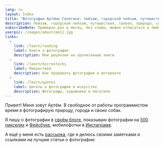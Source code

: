 ```yaml
---
lang: ru
layout: Index
title: "Фотографии Артёма Сапегина: пейзаж, городской пейзаж, путешествия, тревел, природа, собаки, фото"
description: Пейзаж, городской пейзаж, путешествия, тревел, природа, собаки и блог о фотографии.
subscribeNote: Примерно раз в месяц, без спама, можно отписаться в любой момент.
userpic: /images/about/me11.jpg
links:
  -
    link: /learn/reading
    label: Книги о фотографии
    description: Мои рецензии на прочитанные книги
  -
    link: /learn/microstocks
    label: Микростоки
    description: Как продавать фотографии в интернете
  -
    link: /learn/quotes
    label: Цитаты о фотографии и искусстве
    description: Фотографы, художники и писатели
---
```


Привет! Меня зовут Артём. В свободное от работы программистом время я фотографирую природу, города и своих собак.

Я пишу о фотографии в [своём блоге](/blog), показываю фотографии на [500 пикселях](https://500px.com/sapegin) и [Фейсбуке](https://www.facebook.com/artemsapeginphoto/), мобилофотки в [Инстаграме](https://www.instagram.com/sapegin/).

А ещё у меня есть [рассылка](/subscribe), где я делюсь своими заметками и ссылками на лучшие статьи о фотографии:
